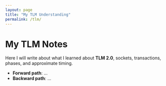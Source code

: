 ```yaml
---
layout: page
title: "My TLM Understanding"
permalink: /tlm/
---
```


# My TLM Notes

Here I will write about what I learned about **TLM 2.0**, sockets, transactions, phases, and approximate timing.

- **Forward path**: ...
- **Backward path**: ...

